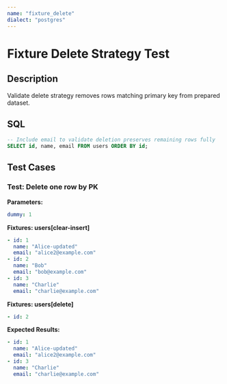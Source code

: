 ```yaml
---
name: "fixture_delete"
dialect: "postgres"
---
```


# Fixture Delete Strategy Test

## Description
Validate delete strategy removes rows matching primary key from prepared dataset.

## SQL
```sql
-- Include email to validate deletion preserves remaining rows fully
SELECT id, name, email FROM users ORDER BY id;
```

## Test Cases

### Test: Delete one row by PK

**Parameters:**
```yaml
dummy: 1
```

**Fixtures: users[clear-insert]**
```yaml
- id: 1
  name: "Alice-updated"
  email: "alice2@example.com"
- id: 2
  name: "Bob"
  email: "bob@example.com"
- id: 3
  name: "Charlie"
  email: "charlie@example.com"
```

**Fixtures: users[delete]**
```yaml
- id: 2
```

**Expected Results:**
```yaml
- id: 1
  name: "Alice-updated"
  email: "alice2@example.com"
- id: 3
  name: "Charlie"
  email: "charlie@example.com"
```
